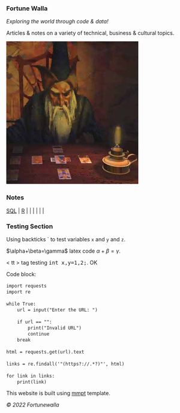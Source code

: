 ### Fortune Walla

_Exploring the world through code & data!_

Articles & notes on a variety of technical, business & cultural topics. 

![](fwindexlogo.jpg)

### Notes

[SQL](sql.md) | [R](r.md) | []() | []() | []() | []() | []() | []() 

### Testing Section

Using backticks \` to test variables `x` and `y` and `z`.

\$\alpha+\beta=\gamma\$ latex code $\alpha+\beta=\gamma$.

< tt > tag testing <tt>int x,y=1,2;</tt>. OK 


Code block:
```
import requests
import re
 
while True:
    url = input("Enter the URL: ")
 
    if url == "":
        print("Invalid URL")
        continue
    break
 
html = requests.get(url).text
 
links = re.findall('"(https?://.*?)"', html)
 
for link in links:
    print(link)
```

This website is built using [mmpt](https://github.com/fortunewalla/mmpt/) template.

_© 2022 Fortunewalla_
